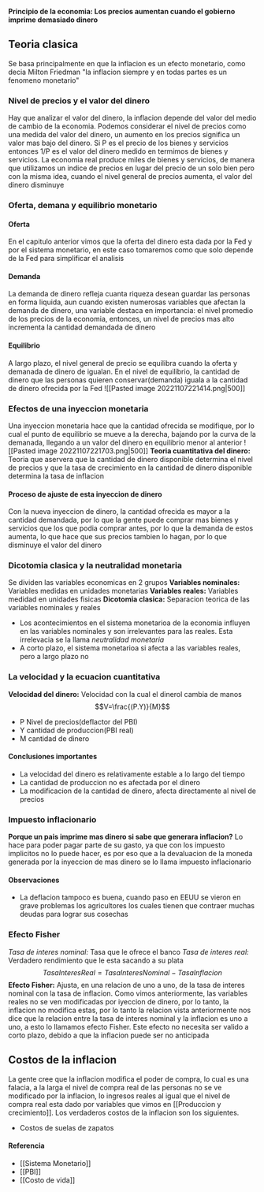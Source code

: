 **Principio de la economia: Los precios aumentan cuando el gobierno imprime demasiado dinero**


## Teoria clasica 
Se basa principalmente en que la inflacion es un efecto monetario, como decia Milton Friedman "la inflacion siempre y en todas partes es un fenomeno monetario"
### Nivel de precios y el valor del dinero
Hay que analizar el valor del dinero, la inflacion depende del valor del medio de cambio de la economia.
Podemos considerar el nivel de precios como una medida del valor del dinero, un aumento en los precios significa un valor mas bajo del dinero. Si P es el precio de los bienes y servicios entonces 1/P es el valor del dinero medido en termimos de bienes y servicios.
La economia real produce miles de bienes y servicios, de manera que utilizamos un indice de precios en lugar del precio de un solo bien pero con la misma idea, cuando el nivel general de precios aumenta, el valor del dinero disminuye
### Oferta, demana y equilibrio monetario
#### Oferta
En el capitulo anterior vimos que la oferta del dinero esta dada por la Fed y por el sistema monetario, en este caso tomaremos como que solo depende de la Fed para simplificar el analisis
#### Demanda
La demanda de dinero refleja cuanta riqueza desean guardar las personas en forma liquida, aun cuando existen numerosas variables que afectan la demanda de dinero, una variable destaca en importancia: el nivel promedio de los precios de la economia, entonces, un nivel de precios mas alto incrementa la cantidad demandada de dinero
#### Equilibrio
A largo plazo, el nivel general de precio se equilibra cuando la oferta y demanada de dinero de igualan. En el nivel de equilibrio, la cantidad de dinero que las personas quieren conservar(demanda) iguala a la cantidad de dinero ofrecida por la Fed
![[Pasted image 20221107221414.png|500]]
### Efectos de una inyeccion monetaria
Una inyeccion monetaria hace que la cantidad ofrecida se modifique, por lo cual el punto de equilibrio se mueve a la derecha, bajando por la curva de la demanada, llegando a un valor del dinero en equilibrio menor al anterior
![[Pasted image 20221107221703.png|500]]
**Teoria cuantitativa del dinero:** Teoria que aservera que la cantidad de dinero disponible determina el nivel de precios y que la tasa de crecimiento en la cantidad de dinero disponible determina la tasa de inflacion
#### Proceso de ajuste de esta inyeccion de dinero
Con la nueva inyeccion de dinero, la cantidad ofrecida es mayor a la cantidad demandada, por lo que la gente puede comprar mas bienes y servicios que los que podia comprar antes, por lo que la demanda de estos aumenta, lo que hace que sus precios tambien lo hagan, por lo que disminuye el valor del dinero
### Dicotomia clasica y la neutralidad monetaria
Se dividen las variables economicas en 2 grupos
**Variables nominales:** Variables medidas en unidades monetarias
**Variables reales:** Variables medidad en unidades fisicas
**Dicotomia clasica:** Separacion teorica de las variables nominales y reales
- Los acontecimientos en el sistema monetarioa de la economia influyen en las variables nominales y son irrelevantes para las reales. Esta irrelevacia se la llama *neutralidad monetaria* 
- A corto plazo, el sistema monetarioa si afecta a las variables reales, pero a largo plazo no
### La velocidad y la ecuacion cuantitativa
**Velocidad del dinero:** Velocidad con la cual el dinerol cambia de manos
$$V=\frac{(P.Y)}{M}$$
- P Nivel de precios(deflactor del PBI)
- Y cantidad de produccion(PBI real)
- M cantidad de dinero
#### Conclusiones importantes
- La velocidad del dinero es relativamente estable a lo largo del tiempo
- La cantidad de produccion no es afectada por el dinero
- La modificacion de la cantidad de dinero, afecta directamente al nivel de precios

### Impuesto inflacionario
**Porque un pais imprime mas dinero si sabe que generara inflacion?**
Lo hace para poder pagar parte de su gasto, ya que con los impuesto implicitos no lo puede hacer, es por eso que a la devaluacion de la moneda generada por la inyeccion de mas dinero se lo llama impuesto inflacionario

#### Observaciones
- La deflacion tampoco es buena, cuando paso en EEUU se vieron en grave problemas los agricultores los cuales tienen que contraer muchas deudas para lograr sus cosechas

### Efecto Fisher
*Tasa de interes nominal:* Tasa que le ofrece el banco
*Tasa de interes real:* Verdadero rendimiento que le esta sacando a su plata
$$TasaInteresReal=TasaInteresNominal-TasaInflacion$$
**Efecto Fisher:** Ajusta, en una relacion de uno a uno, de la tasa de interes nominal con la tasa de inflacion.
Como vimos anteriormente, las variables reales no se ven modificadas por iyeccion de dinero, por lo tanto, la inflacion no modifica estas, por lo tanto la relacion vista anteriormente nos dice que la relacion entre la tasa de interes nominal y la inflacion es uno a uno, a esto lo llamamos efecto Fisher. Este efecto no necesita ser valido a corto plazo, debido a que la inflacion puede ser no anticipada

## Costos de la inflacion
La gente cree que la inflacion  modifica el poder de compra, lo cual es una falacia, a la larga el nivel de compra real de las personas no se ve modificado por la inflacion, lo ingresos reales al igual que el nivel de compra real esta dado por variables que vimos en [[Produccion y crecimiento]]. Los verdaderos costos de la inflacion son los siguientes.
- Costos de suelas de zapatos


#### Referencia
- [[Sistema Monetario]]
- [[PBI]]
- [[Costo de vida]]